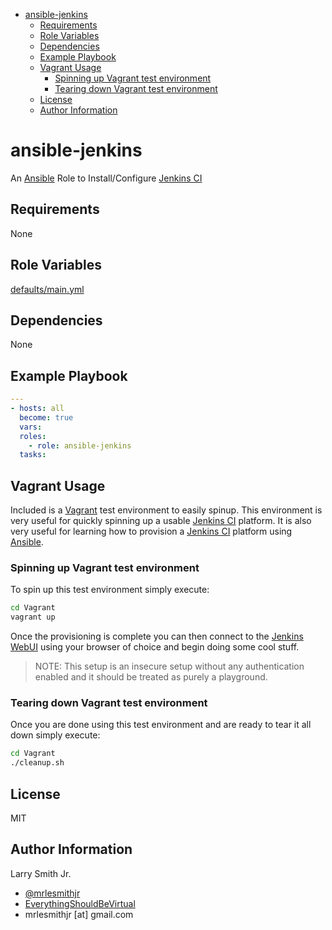 <!-- START doctoc generated TOC please keep comment here to allow auto update -->

<!-- DON'T EDIT THIS SECTION, INSTEAD RE-RUN doctoc TO UPDATE -->

<!-- DON'T EDIT THIS SECTION, INSTEAD RE-RUN doctoc TO UPDATE -->

-   [ansible-jenkins](#ansible-jenkins)
    -   [Requirements](#requirements)
    -   [Role Variables](#role-variables)
    -   [Dependencies](#dependencies)
    -   [Example Playbook](#example-playbook)
    -   [Vagrant Usage](#vagrant-usage)
        -   [Spinning up Vagrant test environment](#spinning-up-vagrant-test-environment)
        -   [Tearing down Vagrant test environment](#tearing-down-vagrant-test-environment)
    -   [License](#license)
    -   [Author Information](#author-information)

<!-- END doctoc generated TOC please keep comment here to allow auto update -->

# ansible-jenkins

An [Ansible](https://www.ansible.com) Role to Install/Configure [Jenkins CI](https://jenkins-ci.org/)

## Requirements

None

## Role Variables

[defaults/main.yml](defaults/main.yml)

## Dependencies

None

## Example Playbook

```yaml
---
- hosts: all
  become: true
  vars:
  roles:
    - role: ansible-jenkins
  tasks:
```

## Vagrant Usage

Included is a [Vagrant](https://www.vagrantup.com) test environment to easily
spinup. This environment is very useful for quickly spinning up a usable
[Jenkins CI](https://jenkins-ci.org/) platform. It is also very useful for
learning how to provision a [Jenkins CI](https://jenkins-ci.org/) platform using
[Ansible](https://www.ansible.com).

### Spinning up Vagrant test environment

To spin up this test environment simply execute:

```bash
cd Vagrant
vagrant up
```

Once the provisioning is complete you can then connect to the
[Jenkins WebUI](http://192.168.250.10:8080) using your browser of choice and
begin doing some cool stuff.

> NOTE: This setup is an insecure setup without any authentication enabled
> and it should be treated as purely a playground.

### Tearing down Vagrant test environment

Once you are done using this test environment and are ready to tear it all down
simply execute:

```bash
cd Vagrant
./cleanup.sh
```

## License

MIT

## Author Information

Larry Smith Jr.

-   [@mrlesmithjr](https://www.twitter.com/mrlesmithjr)
-   [EverythingShouldBeVirtual](http://everythingshouldbevirtual.com)
-   mrlesmithjr [at] gmail.com
